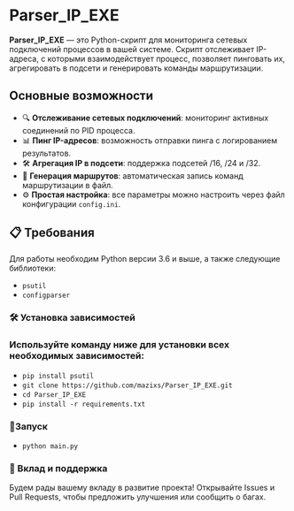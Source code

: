 # Parser_IP_EXE

**Parser_IP_EXE** — это Python-скрипт для мониторинга сетевых подключений процессов в вашей системе. Скрипт отслеживает IP-адреса, с которыми взаимодействует процесс, позволяет пинговать их, агрегировать в подсети и генерировать команды маршрутизации.

## Основные возможности

- 🔍 **Отслеживание сетевых подключений**: мониторинг активных соединений по PID процесса.
- 📊 **Пинг IP-адресов**: возможность отправки пинга с логированием результатов.
- 🛠️ **Агрегация IP в подсети**: поддержка подсетей /16, /24 и /32.
- 📁 **Генерация маршрутов**: автоматическая запись команд маршрутизации в файл.
- ⚙️ **Простая настройка**: все параметры можно настроить через файл конфигурации `config.ini`.

## 📋 Требования

Для работы необходим Python версии 3.6 и выше, а также следующие библиотеки:

- `psutil`
- `configparser`

### 🛠️ Установка зависимостей

### Используйте команду ниже для установки всех необходимых зависимостей:

- `pip install psutil`
- `git clone https://github.com/mazixs/Parser_IP_EXE.git`
- `cd Parser_IP_EXE`
- `pip install -r requirements.txt`

### 🚀Запуск
- `python main.py`

### 🤝 Вклад и поддержка
Будем рады вашему вкладу в развитие проекта! Открывайте Issues и Pull Requests, чтобы предложить улучшения или сообщить о багах.
